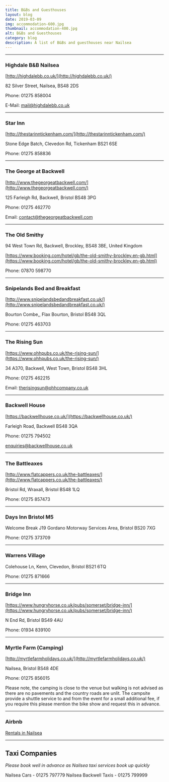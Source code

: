 ```yaml
---
title: B&Bs and Guesthouses
layout: blog
date: 2019-03-09
img: accommodation-600.jpg
thumbnail: accommodation-400.jpg
alt: B&Bs and Guesthouses
category: blog
description: A list of B&Bs and guesthouses near Nailsea
---
```

---
### Highdale B&B Nailsea

[http://highdalebb.co.uk/](http://highdalebb.co.uk/)

82 Silver Street, Nailsea, BS48 2DS

Phone: 01275 858004 

E-Mail: mail@highdalebb.co.uk

---

### Star Inn

[http://thestarinntickenham.com/](http://thestarinntickenham.com/)

Stone Edge Batch, Clevedon Rd, Tickenham BS21 6SE

Phone: 01275 858836

---

### The George at Backwell

[http://www.thegeorgeatbackwell.com/](http://www.thegeorgeatbackwell.com/)

125 Farleigh Rd, Backwell, Bristol BS48 3PG

Phone: 01275 462770

Email: contact@thegeorgeatbackwell.com

---

### The Old Smithy

94 West Town Rd, Backwell, Brockley, BS48 3BE, United Kingdom

[https://www.booking.com/hotel/gb/the-old-smithy-brockley.en-gb.html](https://www.booking.com/hotel/gb/the-old-smithy-brockley.en-gb.html)

Phone: 07870 598770

---
### Snipelands Bed and Breakfast

[http://www.snipelandsbedandbreakfast.co.uk/](http://www.snipelandsbedandbreakfast.co.uk/)

Bourton Combe,, Flax Bourton, Bristol BS48 3QL

Phone: 01275 463703

---
### The Rising Sun

[https://www.ohhpubs.co.uk/the-rising-sun/](https://www.ohhpubs.co.uk/the-rising-sun/)

34 A370, Backwell, West Town, Bristol BS48 3HL

Phone: 01275 462215

Email: therisingsun@ohhcompany.co.uk

---
### Backwell House

[https://backwellhouse.co.uk/](https://backwellhouse.co.uk/)

Farleigh Road, Backwell BS48 3QA

Phone: 01275 794502

enquiries@backwellhouse.co.uk

---
### The Battleaxes

[http://www.flatcappers.co.uk/the-battleaxes/](http://www.flatcappers.co.uk/the-battleaxes/)

Bristol Rd, Wraxall, Bristol BS48 1LQ

Phone: 01275 857473

---

### Days Inn Bristol M5

Welcome Break J19 Gordano Motorway Services Area, Bristol BS20 7XG

Phone: 01275 373709

---
### Warrens Village

Colehouse Ln, Kenn, Clevedon, Bristol BS21 6TQ

Phone: 01275 871666

---
### Bridge Inn

[https://www.hungryhorse.co.uk/pubs/somerset/bridge-inn/](https://www.hungryhorse.co.uk/pubs/somerset/bridge-inn/)

N End Rd, Bristol BS49 4AU

Phone: 01934 839100

---
### Myrtle Farm (Camping)

[http://myrtlefarmholidays.co.uk/](http://myrtlefarmholidays.co.uk/)

Nailsea, Bristol BS48 4DE

Phone: 01275 856015

Please note, the camping is close to the venue but walking is not advised as there are no pavements and the country roads are unlit.  The campsite provide a shuttle service to and from the event for a small additional fee, if you require this please mention the bike show and request this in advance.

---
### Airbnb

[Rentals in Nailsea](https://www.airbnb.co.uk/nailsea-united-kingdom/stays)

---
## Taxi Companies

*Please book well in advance as Nailsea taxi services book up quickly*

Nailsea Cars -  01275 797779
Nailsea Backwell Taxis - 01275 799999
